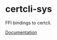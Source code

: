 # certcli-sys #
FFI bindings to certcli.

[Documentation](https://retep998.github.io/doc/certcli-sys/)
